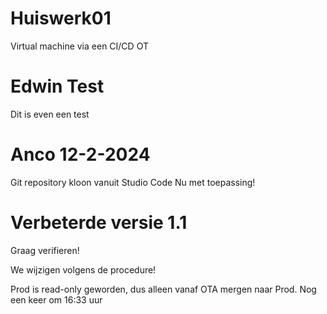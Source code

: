 # Huiswerk01
Virtual machine via een CI/CD OT

# Edwin Test
Dit is even een test 

# Anco 12-2-2024
Git repository kloon vanuit Studio Code
Nu met toepassing!




# Verbeterde versie 1.1
Graag verifieren!


We wijzigen volgens de procedure!


Prod is read-only geworden, dus alleen vanaf OTA mergen naar Prod.
Nog een keer om 16:33 uur
